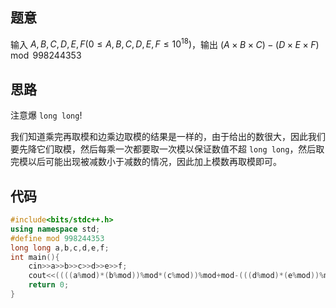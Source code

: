 ## 题意

输入 $A,B,C,D,E,F(0\le A,B,C,D,E,F\le10^{18})$，输出 $(A\times B\times C)-(D\times E \times F) \mod 998244353$

## 思路

注意爆 `long long`!

我们知道乘完再取模和边乘边取模的结果是一样的，由于给出的数很大，因此我们要先降它们取模，然后每乘一次都要取一次模以保证数值不超 `long long`，然后取完模以后可能出现被减数小于减数的情况，因此加上模数再取模即可。

## 代码

```cpp
#include<bits/stdc++.h>
using namespace std;
#define mod 998244353
long long a,b,c,d,e,f;
int main(){
    cin>>a>>b>>c>>d>>e>>f;
    cout<<((((a%mod)*(b%mod))%mod*(c%mod))%mod+mod-(((d%mod)*(e%mod))%mod*(f%mod))%mod)%mod<<endl;
    return 0;
}
```
